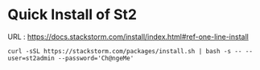 # Quick Install of St2

URL : https://docs.stackstorm.com/install/index.html#ref-one-line-install


```
curl -sSL https://stackstorm.com/packages/install.sh | bash -s -- --user=st2admin --password='Ch@ngeMe'
```
